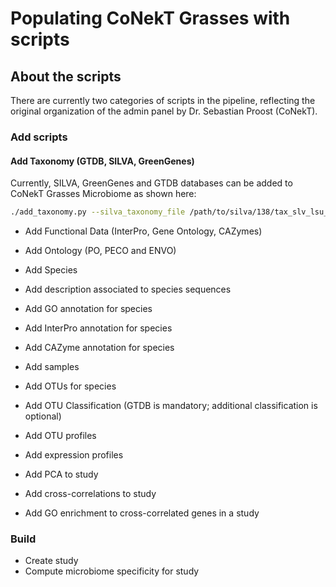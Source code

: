 # Populating CoNekT Grasses with scripts

## About the scripts

There are currently two categories of scripts in the pipeline, reflecting the original organization of the admin panel by Dr. Sebastian Proost (CoNekT).

### Add scripts

#### Add Taxonomy (GTDB, SILVA, GreenGenes)

Currently, SILVA, GreenGenes and GTDB databases can be added to CoNekT Grasses Microbiome as shown here:

```bash
./add_taxonomy.py --silva_taxonomy_file /path/to/silva/138/tax_slv_lsu_138.1.txt --silva_release 138.1 --gg_taxonomy_file /path/to/gg_13_5/gg_13_5_taxonomy.txt --gg_release 13.5 --gtdb_taxonomy_file /path/to/gtdb/214/bac120_taxonomy_r214.tsv --gtdb_release 214 --db_admin conekt_microbiome_admin --db_name conekt_microbiome_db
```

 * Add Functional Data (InterPro, Gene Ontology, CAZymes)
 * Add Ontology (PO, PECO and ENVO)

 * Add Species
 * Add description associated to species sequences
 * Add GO annotation for species
 * Add InterPro annotation for species
 * Add CAZyme annotation for species

 * Add samples

 * Add OTUs for species
 * Add OTU Classification (GTDB is mandatory; additional classification is optional)
 * Add OTU profiles

 * Add expression profiles

 * Add PCA to study
 * Add cross-correlations to study
 * Add GO enrichment to cross-correlated genes in a study

### Build

 * Create study
 * Compute microbiome specificity for study
 